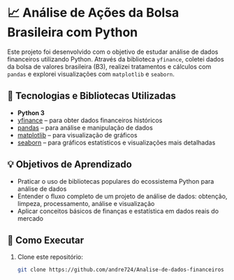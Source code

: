 # 📈 Análise de Ações da Bolsa Brasileira com Python

Este projeto foi desenvolvido com o objetivo de estudar análise de dados financeiros utilizando Python. Através da biblioteca `yfinance`, coletei dados da bolsa de valores brasileira (B3), realizei tratamentos e cálculos com `pandas` e explorei visualizações com `matplotlib` e `seaborn`.

## 🔧 Tecnologias e Bibliotecas Utilizadas

- **Python 3**
- [yfinance](https://pypi.org/project/yfinance/) – para obter dados financeiros históricos
- [pandas](https://pandas.pydata.org/) – para análise e manipulação de dados
- [matplotlib](https://matplotlib.org/) – para visualização de gráficos
- [seaborn](https://seaborn.pydata.org/) – para gráficos estatísticos e visualizações mais detalhadas

## 💡 Objetivos de Aprendizado

- Praticar o uso de bibliotecas populares do ecossistema Python para análise de dados
- Entender o fluxo completo de um projeto de análise de dados: obtenção, limpeza, processamento, análise e visualização
- Aplicar conceitos básicos de finanças e estatística em dados reais do mercado

## 🚀 Como Executar

1. Clone este repositório:

   ```bash
   git clone https://github.com/andre724/Analise-de-dados-financeiros
